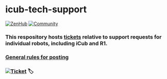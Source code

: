 # icub-tech-support

[![ZenHub](https://img.shields.io/badge/Shipping_faster_with-ZenHub-435198.svg)](https://zenhub.com)
[![Community](https://img.shields.io/badge/Join-Robotology_Community-blue?style=plastic&logo=github)](https://github.com/robotology/community)

### This respository hosts [**tickets**](../../issues) relative to support requests for individual robots, including iCub and R1.

### [General rules for posting](/.github/SUPPORT.md)

### [![Ticket](https://img.shields.io/badge/Open_Up-New_Support_Request-informational?style=for-the-badge&logo=github)](../../issues/new/choose) :label:
